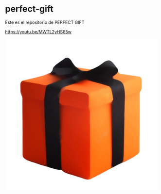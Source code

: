 # perfect-gift
Este es el repositorio de PERFECT GIFT

https://youtu.be/MWTL2yHS85w

![Logo](/cliente/public/LogoPG.png)
